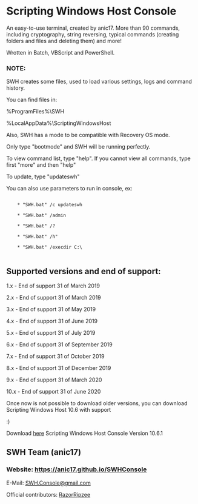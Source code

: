 # Scripting Windows Host Console

An easy-to-use terminal, created by anic17. More than 90 commands, including cryptography, string reversing, typical commands (creating folders and files and deleting them) and more!

Wrotten in Batch, VBScript and PowerShell.

### NOTE:

SWH creates some files, used to load various settings, logs and command history.

You can find files in:

%ProgramFiles%\SWH

%LocalAppData%\ScriptingWindowsHost



Also, SWH has a mode to be compatible with Recovery OS mode.

Only type "bootmode" and SWH will be running perfectly.


To view command list, type "help". If you cannot view all commands, type first "more" and then "help"


To update, type "updateswh"

You can also use parameters to run in console, ex:
```

	* "SWH.bat" /c updateswh
	
	* "SWH.bat" /admin
	
	* "SWH.bat" /?
	
	* "SWH.bat" /h"
	
	* "SWH.bat" /execdir C:\
	
```


## Supported versions and end of support:


1.x - End of support 31 of March 2019

2.x - End of support 31 of March 2019

3.x - End of support 31 of May 2019

4.x - End of support 31 of June 2019

5.x - End of support 31 of July 2019

6.x - End of support 31 of September 2019

7.x - End of support 31 of October 2019

8.x - End of support 31 of December 2019

9.x - End of support 31 of March 2020

10.x - End of support 31 of June 2020


Once now is not possible to download older versions, you can download Scripting Windows Host 10.6 with support



:)

Download [here](http://https://raw.githubusercontent.com/anic17/SWH/master/SWH_Console.zip) Scripting Windows Host Console Version 10.6.1



## SWH Team (anic17)


### Website: https://anic17.github.io/SWHConsole

E-Mail: SWH.Console@gmail.com

Official contributors: [RazorRipzee](https://github.com/RazorRipzee)
